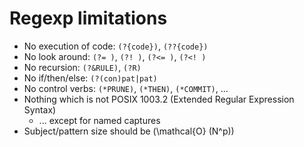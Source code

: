 # Regexp limitations

<!-- %% svg-grid: none -->
<!-- %% mathjax        -->

* No execution of code: `(?{code})`, `(??{code})`
* No look around: `(?= )`, `(?! )`, `(?<= )`, `(?<! )`
* No recursion: `(?&RULE)`, `(?R)`
* No if/then/else: `(?(con)pat|pat)`
* No control verbs: `(*PRUNE)`, `(*THEN)`, `(*COMMIT)`, ...
* Nothing which is not POSIX 1003.2 (Extended Regular Expression Syntax)
    * ... except for named captures
* Subject/pattern size should be \(\mathcal{O} (N^p)\)
